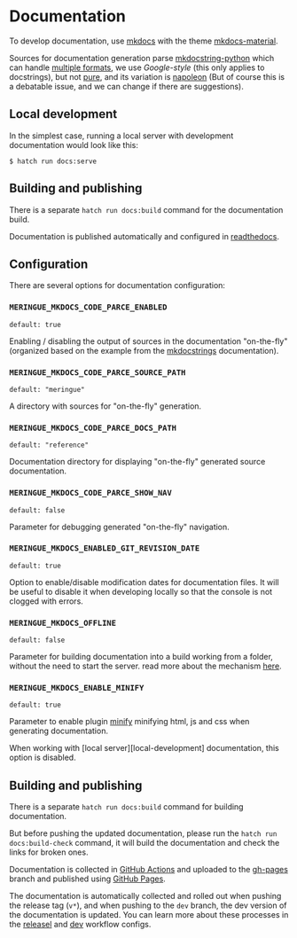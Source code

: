 # Documentation

To develop documentation, use [mkdocs](https://www.mkdocs.org/) with the theme [mkdocs-material](https://squidfunk.github.io/mkdocs-material/).

Sources for documentation generation parse [mkdocstring-python](https://mkdocstrings.github.io/python/) which can handle [multiple formats](https://mkdocstrings.github.io/python/usage/configuration/docstrings/#docstring_style), we use _Google-style_ (this only applies to docstrings), but not [pure](https://google.github.io/styleguide/pyguide.html#38-comments-and-docstrings), and its variation is [napoleon](https://sphinxcontrib-napoleon.readthedocs.io/en/latest/example_google.html) (But of course this is a debatable issue, and we can change if there are suggestions).


## Local development

In the simplest case, running a local server with development documentation would look like this:

```console
$ hatch run docs:serve
```


## Building and publishing

There is a separate `hatch run docs:build` command for the documentation build.

Documentation is published automatically and configured in [readthedocs](https://readthedocs.org/).


## Configuration

There are several options for documentation configuration:


### `MERINGUE_MKDOCS_CODE_PARCE_ENABLED`

`default: true`

Enabling / disabling the output of sources in the documentation "on-the-fly" (organized based on the example from the [mkdocstrings](https://mkdocstrings.github.io/recipes/#automatic-code-reference-pages) documentation).


### `MERINGUE_MKDOCS_CODE_PARCE_SOURCE_PATH`

`default: "meringue"`

A directory with sources for "on-the-fly" generation.


### `MERINGUE_MKDOCS_CODE_PARCE_DOCS_PATH`

`default: "reference"`

Documentation directory for displaying "on-the-fly" generated source documentation.


### `MERINGUE_MKDOCS_CODE_PARCE_SHOW_NAV`

`default: false`

Parameter for debugging generated "on-the-fly" navigation.


### `MERINGUE_MKDOCS_ENABLED_GIT_REVISION_DATE`

`default: true`

Option to enable/disable modification dates for documentation files. It will be useful to disable it when developing locally so that the console is not clogged with errors.


### `MERINGUE_MKDOCS_OFFLINE`

`default: false`

Parameter for building documentation into a build working from a folder, without the need to start the server. read more about the mechanism [here](https://squidfunk.github.io/mkdocs-material/setup/building-for-offline-usage/).


### `MERINGUE_MKDOCS_ENABLE_MINIFY`

`default: true`

Parameter to enable plugin [minify](https://github.com/byrnereese/mkdocs-minify-plugin) minifying html, js and css when generating documentation.

When working with [local server][local-development] documentation, this option is disabled.


## Building and publishing

There is a separate `hatch run docs:build` command for building documentation.

But before pushing the updated documentation, please run the `hatch run docs:build-check` command, it will build the documentation and check the links for broken ones.

Documentation is collected in [GitHub Actions](https://docs.github.com/en/actions) and uploaded to the [gh-pages](https://github.com/dd/Meringue/tree/gh-pages) branch and published using [GitHub Pages](https://pages.github.com/).

The documentation is automatically collected and rolled out when pushing the release tag (`v*`), and when pushing to the `dev` branch, the dev version of the documentation is updated.
You can learn more about these processes in the [releasel](https://github.com/dd/Meringue/blob/master/.github/workflows/mkdocs-release.yml) and [dev](https://github.com/dd/Meringue/blob/master/.github/workflows/mkdocs-dev.yml) workflow configs.

